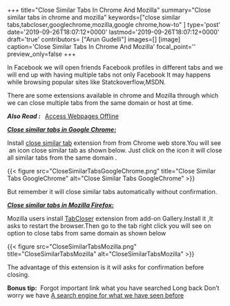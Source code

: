 +++
title="Close Similar Tabs In Chrome And Mozilla"
summary="Close similar tabs in chrome and mozilla"
keywords=["close similar tabs,tabcloser,googlechrome,mozilla,google chrome,how-to"
]
type='post'
date='2019-09-26T18:07:12+0000'
lastmod='2019-09-26T18:07:12+0000'
draft='true'
contributors= ["Arun Gudelli"]
images=[]
[image]
caption='Close Similar Tabs In Chrome And Mozilla'
focal_point=''
preview_only=false
+++








In Facebook we will open friends Facebook profiles in different tabs and we will end up with having multiple tabs not only Facebook It may happens while browsing popular sites like Statckoverflow,MSDN.

There are some extensions available in chrome and Mozilla through which we can close multiple tabs from the same domain or host at time.

<em><strong>Also Read : &nbsp;</strong></em>&nbsp;<a title="Access Webpages Offline" href="https://www.arungudelli.com/2012/08/read-later-fast-chrome-and-mozilla-plug.html" target="_blank">Access Webpages Offline</a>

<span style="text-decoration: underline;"><em><strong>Close similar tabs in Google Chrome:</strong></em></span>

Install <a title="CloseSimilarTabGoogleChrome" href="https://chrome.google.com/webstore/detail/close-similar-tabs/hmjcbpnififoeofchlkgjcnonmfliehd?utm_source=chrome-ntp-icon" target="_blank" rel="nofollow">close similar tab</a> extension from from Chrome web store.You will see &nbsp;an icon close similar tab as shown below. Just click on the icon it will close all similar tabs from the same domain .

{{< figure src="CloseSimilarTabsGoogleChrome.png" title="Close Similar Tabs GoogleChrome" alt="Close Similar Tabs GoogleChrome" >}}

But remember it will close similar tabs automatically without confirmation.

<span style="text-decoration: underline;"><em><strong>Close similar tabs in Mozilla Firefox:</strong></em></span>

Mozilla users install <a title="TabCloser Mozilla" href="https://addons.mozilla.org/en-us/firefox/addon/tabcloser/" target="_blank" rel="nofollow">TabCloser</a> extension from add-on Gallery.Install it ,It asks to restart the browser.Then go to the tab right click you will see on option to close tabs from same domain as shown below

{{< figure src="CloseSimilarTabsMozilla.png" title="CloseSimilarTabsMozilla" alt="CloseSimilarTabsMozilla" >}}

The advantage of this extension is it will asks for confirmation before closing.

<strong>Bonus tip:</strong>&nbsp; Forgot important link what you have searched Long back Don’t worry we have&nbsp;<a title="A search engine for what we have seen before" href="https://www.arungudelli.com/2012/09/a-search-engine-for-what-we-have-seen-before.html" rel="bookmark">A search engine for what we have seen before</a>













